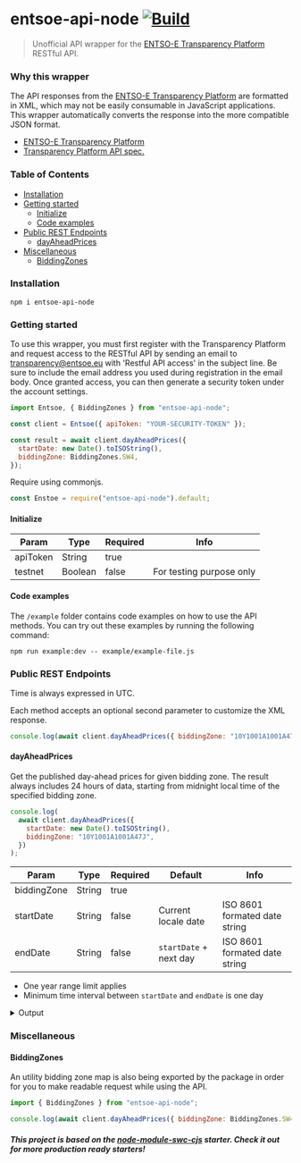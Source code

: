 # entsoe-api-node [![Build](https://github.com/rabinage/entsoe-api-node/actions/workflows/ci.yaml/badge.svg)](https://github.com/rabinage/entsoe-api-node/actions/workflows/ci.yaml)

> Unofficial API wrapper for the [ENTSO-E Transparency Platform](https://transparency.entsoe.eu) RESTful API.

### Why this wrapper

The API responses from the [ENTSO-E Transparency Platform](https://transparency.entsoe.eu) are formatted in XML, which may not be easily consumable in JavaScript applications. This wrapper automatically converts the response into the more compatible JSON format.

- [ENTSO-E Transparency Platform](https://transparency.entsoe.eu/dashboard/show)
- [Transparency Platform API spec.](https://transparency.entsoe.eu/content/static_content/Static%20content/web%20api/Guide.html)

### Table of Contents

- [Installation](#installation)
- [Getting started](#getting-started)
  - [Initialize](#initialize)
  - [Code examples](#code-examples)
- [Public REST Endpoints](#public-rest-endpoints)
  - [dayAheadPrices](#day-ahead-prices)
- [Miscellaneous](#miscellaneous)
  - [BiddingZones](#bidding-zones)

### Installation

    npm i entsoe-api-node

### Getting started

To use this wrapper, you must first register with the Transparency Platform and request access to the RESTful API by sending an email to transparency@entsoe.eu with 'Restful API access' in the subject line. Be sure to include the email address you used during registration in the email body. Once granted access, you can then generate a security token under the account settings.

```js
import Entsoe, { BiddingZones } from "entsoe-api-node";

const client = Entsoe({ apiToken: "YOUR-SECURITY-TOKEN" });

const result = await client.dayAheadPrices({
  startDate: new Date().toISOString(),
  biddingZone: BiddingZones.SW4,
});
```

Require using commonjs.

```js
const Enstoe = require("entsoe-api-node").default;
```

#### Initialize

| Param    | Type    | Required | Info                     |
| -------- | ------- | -------- | ------------------------ |
| apiToken | String  | true     |                          |
| testnet  | Boolean | false    | For testing purpose only |

#### Code examples

The `/example` folder contains code examples on how to use the API methods. You can try out these examples by running the following command:

    npm run example:dev -- example/example-file.js

### Public REST Endpoints

Time is always expressed in UTC.

Each method accepts an optional second parameter to customize the XML response.

```js
console.log(await client.dayAheadPrices({ biddingZone: "10Y1001A1001A47J" }, (xmlString) async => /* parse the XML and return some magic */));
```

#### dayAheadPrices

Get the published day-ahead prices for given bidding zone. The result always includes 24 hours of data, starting from midnight local time of the specified bidding zone.

```js
console.log(
  await client.dayAheadPrices({
    startDate: new Date().toISOString(),
    biddingZone: "10Y1001A1001A47J",
  })
);
```

| Param       | Type   | Required | Default                | Info                          |
| ----------- | ------ | -------- | ---------------------- | ----------------------------- |
| biddingZone | String | true     |                        |
| startDate   | String | false    | Current locale date    | ISO 8601 formated date string |
| endDate     | String | false    | `startDate` + next day | ISO 8601 formated date string |

- One year range limit applies
- Minimum time interval between `startDate` and `endDate` is one day

<details>
<summary>Output</summary>

```js
{
  "mRID": "d2ac60ea49be4a73b8dd3af014e19ff6",
  "revisionNumber": 1,
  "type": "A44",
  "senderMarketParticipantMRID": "10X1001A1001A450",
  "senderMarketParticipantMarketRoleType": "A32",
  "receiverMarketParticipantMRID": "10X1001A1001A450",
  "receiverMarketParticipantMarketRoleType": "A33",
  "createdDateTime": "2022-10-12T20:39:24Z",
  "timezone": "UTC",
  "period": {
    "timeInterval": { "start": "2022-08-11T22:00Z", "end": "2022-08-12T22:00Z" }
  },
  "timeSeries": [
    {
      "mRID": "1",
      "businessType": "A62",
      "inDomainMRID": "10Y1001A1001A47J",
      "outDomainMRID": "10Y1001A1001A47J",
      "currencyUnitName": "EUR",
      "priceMeasureUnitName": "MWH",
      "curveType": "A01",
      "period": {
        "timeInterval": {
          "start": "2022-08-11T22:00Z",
          "end": "2022-08-12T22:00Z"
        },
        "resolution": "PT60M",
        "point": [
          { "position": 1, "priceAmount": 411.97 },
          { "position": 2, "priceAmount": 395.28 },
          { "position": 3, "priceAmount": 386.2 },
          { "position": 4, "priceAmount": 382.55 },
          { "position": 5, "priceAmount": 392.89 },
          { "position": 6, "priceAmount": 398.21 },
          { "position": 7, "priceAmount": 469.21 },
          { "position": 8, "priceAmount": 513.31 },
          { "position": 9, "priceAmount": 508 },
          { "position": 10, "priceAmount": 472.56 },
          { "position": 11, "priceAmount": 419.9 },
          { "position": 12, "priceAmount": 405.6 },
          { "position": 13, "priceAmount": 376.39 },
          { "position": 14, "priceAmount": 328.45 },
          { "position": 15, "priceAmount": 334.37 },
          { "position": 16, "priceAmount": 372.09 },
          { "position": 17, "priceAmount": 393.24 },
          { "position": 18, "priceAmount": 448.08 },
          { "position": 19, "priceAmount": 478.23 },
          { "position": 20, "priceAmount": 546.56 },
          { "position": 21, "priceAmount": 551.83 },
          { "position": 22, "priceAmount": 495.59 },
          { "position": 23, "priceAmount": 458.21 },
          { "position": 24, "priceAmount": 413.84 }
        ]
      }
    }
  ]
}
```

</details>

### Miscellaneous

#### BiddingZones

An utility bidding zone map is also being exported by the package in order for you to make readable request while using the API.

```js
import { BiddingZones } from "entsoe-api-node";

console.log(await client.dayAheadPrices({ biddingZone: BiddingZones.SW4 }));
```

##### This project is based on the [node-module-swc-cjs](https://github.com/rabinage/starters/tree/main/node-module-swc-cjs) starter. Check it out for more production ready starters!
